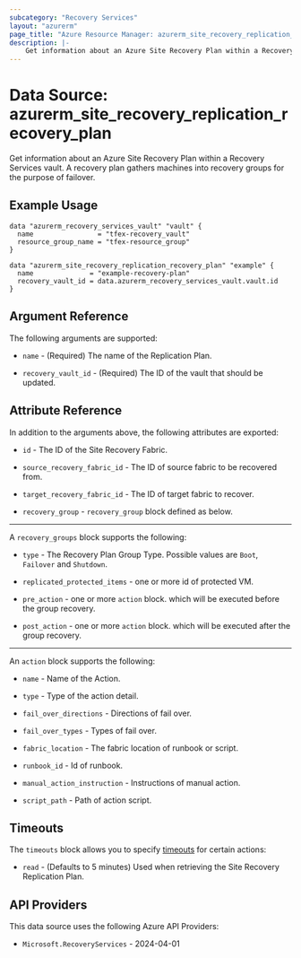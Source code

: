 ```yaml
---
subcategory: "Recovery Services"
layout: "azurerm"
page_title: "Azure Resource Manager: azurerm_site_recovery_replication_recovery_plan"
description: |-
    Get information about an Azure Site Recovery Plan within a Recovery Services vault.
---
```


# Data Source: azurerm_site_recovery_replication_recovery_plan

Get information about an Azure Site Recovery Plan within a Recovery Services vault. A recovery plan gathers machines into recovery groups for the purpose of failover.

## Example Usage

```hcl
data "azurerm_recovery_services_vault" "vault" {
  name                = "tfex-recovery_vault"
  resource_group_name = "tfex-resource_group"
}

data "azurerm_site_recovery_replication_recovery_plan" "example" {
  name              = "example-recovery-plan"
  recovery_vault_id = data.azurerm_recovery_services_vault.vault.id
}
```

## Argument Reference

The following arguments are supported:

* `name` - (Required) The name of the Replication Plan.

* `recovery_vault_id` - (Required) The ID of the vault that should be updated.


## Attribute Reference

In addition to the arguments above, the following attributes are exported:

* `id` - The ID of the Site Recovery Fabric.

* `source_recovery_fabric_id` - The ID of source fabric to be recovered from.

* `target_recovery_fabric_id` - The ID of target fabric to recover. 

* `recovery_group` - `recovery_group` block defined as below.

---

A `recovery_groups` block supports the following:

*  `type` - The Recovery Plan Group Type. Possible values are `Boot`, `Failover` and `Shutdown`.

* `replicated_protected_items` - one or more id of protected VM.

* `pre_action` - one or more `action` block. which will be executed before the group recovery.

* `post_action` - one or more `action` block. which will be executed after the group recovery.

---

An `action` block supports the following:

* `name` - Name of the Action.

* `type` - Type of the action detail. 

* `fail_over_directions` - Directions of fail over.

* `fail_over_types` - Types of fail over. 

* `fabric_location` - The fabric location of runbook or script. 

* `runbook_id` - Id of runbook.

* `manual_action_instruction` - Instructions of manual action.

* `script_path` - Path of action script.


## Timeouts

The `timeouts` block allows you to specify [timeouts](https://developer.hashicorp.com/terraform/language/resources/configure#define-operation-timeouts) for certain actions:

* `read` - (Defaults to 5 minutes) Used when retrieving the Site Recovery Replication Plan.

## API Providers
<!-- This section is generated, changes will be overwritten -->
This data source uses the following Azure API Providers:

* `Microsoft.RecoveryServices` - 2024-04-01
